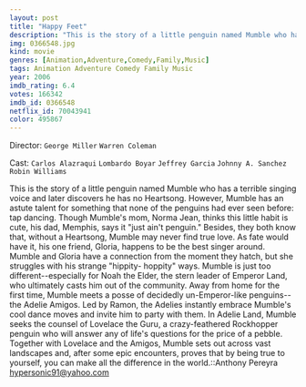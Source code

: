 ```yaml
---
layout: post
title: "Happy Feet"
description: "This is the story of a little penguin named Mumble who has a terrible singing voice and later discovers he has no Heartsong. However, Mumble has an astute talent for something that none of the penguins had ever seen before: tap dancing. Though Mumble's mom, Norma Jean, thinks this little habit is cute, his dad, Memphis, says it just ain't penguin. Besides, they both know that, without a Heartsong, Mumble may never find true love. As.."
img: 0366548.jpg
kind: movie
genres: [Animation,Adventure,Comedy,Family,Music]
tags: Animation Adventure Comedy Family Music 
year: 2006
imdb_rating: 6.4
votes: 166342
imdb_id: 0366548
netflix_id: 70043941
color: 495867
---
```

Director: `George Miller` `Warren Coleman`  

Cast: `Carlos Alazraqui` `Lombardo Boyar` `Jeffrey Garcia` `Johnny A. Sanchez` `Robin Williams` 

This is the story of a little penguin named Mumble who has a terrible singing voice and later discovers he has no Heartsong. However, Mumble has an astute talent for something that none of the penguins had ever seen before: tap dancing. Though Mumble's mom, Norma Jean, thinks this little habit is cute, his dad, Memphis, says it "just ain't penguin." Besides, they both know that, without a Heartsong, Mumble may never find true love. As fate would have it, his one friend, Gloria, happens to be the best singer around. Mumble and Gloria have a connection from the moment they hatch, but she struggles with his strange "hippity- hoppity" ways. Mumble is just too different--especially for Noah the Elder, the stern leader of Emperor Land, who ultimately casts him out of the community. Away from home for the first time, Mumble meets a posse of decidedly un-Emperor-like penguins--the Adelie Amigos. Led by Ramon, the Adelies instantly embrace Mumble's cool dance moves and invite him to party with them. In Adelie Land, Mumble seeks the counsel of Lovelace the Guru, a crazy-feathered Rockhopper penguin who will answer any of life's questions for the price of a pebble. Together with Lovelace and the Amigos, Mumble sets out across vast landscapes and, after some epic encounters, proves that by being true to yourself, you can make all the difference in the world.::Anthony Pereyra <hypersonic91@yahoo.com>